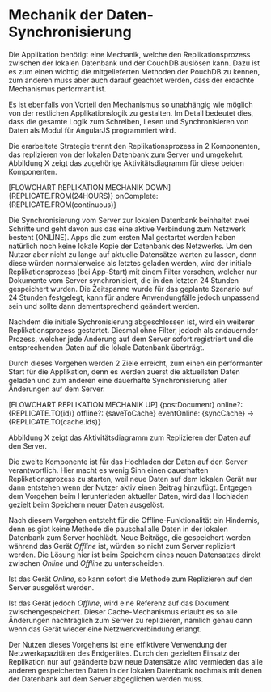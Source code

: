 # Mechanik der Daten-Synchronisierung

Die Applikation benötigt eine Mechanik, welche den Replikationsprozess zwischen der lokalen Datenbank und der CouchDB auslösen kann. Dazu ist es zum einen wichtig die mitgelieferten Methoden der PouchDB zu kennen, zum anderen muss aber auch darauf geachtet werden, dass der erdachte Mechanismus performant ist.

Es ist ebenfalls von Vorteil den Mechanismus so unabhängig wie möglich von der restlichen Applikationslogik zu gestalten. Im Detail bedeutet dies, dass die gesamte Logik zum Schreiben, Lesen und Synchronisieren von Daten als Modul für AngularJS programmiert wird.

Die erarbeitete Strategie trennt den Replikationsprozess in 2 Komponenten, das replizieren von der lokalen Datenbank zum Server und umgekehrt. Abbildung X  zeigt das zugehörige Aktivitätsdiagramm für diese beiden Komponenten.

[FLOWCHART REPLIKATION MECHANIK DOWN]
{REPLICATE.FROM(24HOURS)}
    onComplete: {REPLICATE.FROM(continuous)}

Die Synchronisierung vom Server zur lokalen Datenbank beinhaltet zwei Schritte und geht davon aus das eine aktive Verbindung zum Netzwerk besteht (ONLINE). Apps die zum ersten Mal gestartet werden haben natürlich noch keine lokale Kopie der Datenbank des Netzwerks. Um den Nutzer aber nicht zu lange auf aktuelle Datensätze warten zu lassen, denn diese würden normalerweise als letztes geladen werden, wird der initiale Replikationsprozess (bei App-Start) mit einem Filter versehen, welcher nur Dokumente vom Server synchronisiert, die in den letzten 24 Stunden gespeichert wurden. Die Zeitspanne wurde für das geplante Szenario auf 24 Stunden festgelegt, kann für andere Anwendungfälle jedoch unpassend sein und sollte dann dementsprechend geändert werden.

Nachdem die initiale Sychronisierung abgeschlossen ist, wird ein weiterer Replikationsprozess gestartet. Diesmal ohne Filter, jedoch als andauernder Prozess, welcher jede Änderung auf dem Server sofort registriert und die entsprechenden Daten auf die lokale Datenbank überträgt.

Durch dieses Vorgehen werden 2 Ziele erreicht, zum einen ein performanter Start für die Applikation, denn es werden zuerst die aktuellsten Daten geladen und zum anderen eine dauerhafte Synchronisierung aller Änderungen auf dem Server.

[FLOWCHART REPLIKATION MECHANIK UP]
{postDocument}
    online?: {REPLICATE.TO(id)}
    offline?: {saveToCache}
        eventOnline: {syncCache} -> {REPLICATE.TO(cache.ids)}

Abbildung X zeigt das Aktivitätsdiagramm zum Replizieren der Daten auf den Server.

Die zweite Komponente ist für das Hochladen der Daten auf den Server verantwortlich. Hier macht es wenig Sinn einen dauerhaften Replikationsprozess zu starten, weil neue Daten auf dem lokalen Gerät nur dann entstehen wenn der Nutzer aktiv einen Beitrag hinzufügt. Entgegen dem Vorgehen beim Herunterladen aktueller Daten, wird das Hochladen gezielt beim Speichern neuer Daten ausgelöst.

Nach diesem Vorgehen entsteht für die Offline-Funktionalität ein Hindernis, denn es gibt keine Methode die pauschal alle Daten in der lokalen Datenbank zum Server hochlädt. Neue Beiträge, die gespeichert werden während das Gerät *Offline* ist, würden so nicht zum Server repliziert werden. Die Lösung hier ist beim Speichern eines neuen Datensatzes direkt zwischen *Online* und *Offline* zu unterscheiden.

Ist das Gerät *Online*, so kann sofort die Methode zum Replizieren auf den Server ausgelöst werden.

Ist das Gerät jedoch *Offline*, wird eine Referenz auf das Dokument zwischengespeichert. Dieser Cache-Mechanismus erlaubt es so alle Änderungen nachträglich zum Server zu replizieren, nämlich genau dann wenn das Gerät wieder eine Netzwerkverbindung erlangt.

Der Nutzen dieses Vorgehens ist eine effiktivere Verwendung der Netzwerkapazitäten des Endgerätes. Durch den gezielten Einsatz der Replikation nur auf geänderte bzw neue Datensätze wird vermieden das alle anderen gespeicherten Daten in der lokalen Datenbank nochmals mit denen der Datenbank auf dem Server abgeglichen werden muss.







